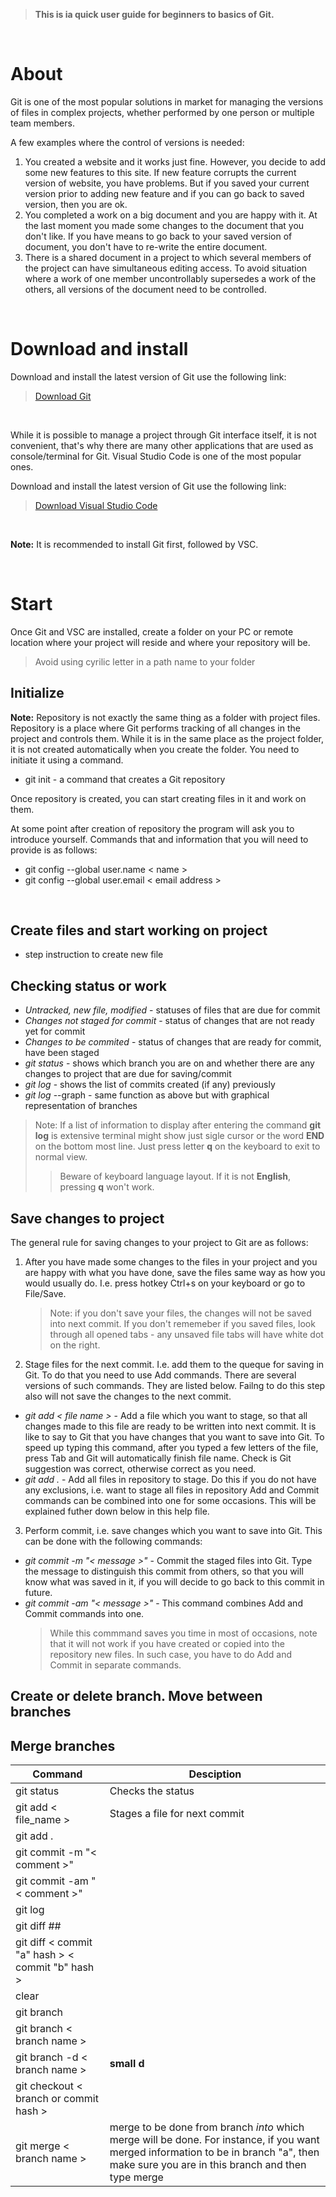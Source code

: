 >**This is ia quick user guide for beginners to basics of Git.**
<p> </p>

# About
Git is one of the most popular solutions in market for managing the versions of files in complex projects, whether performed by one person or multiple team members. 

A few examples where the control of versions is needed: 

1. You created a website and it works just fine. However, you decide to add some new features to this site. If new feature corrupts the current version of website, you have problems. But if you saved your current version prior to adding new feature and if you can go back to saved version, then you are ok.
2. You completed a work on a big document and you are happy with it. At the last moment you made some changes to the document that you don't like. If you have means to go back to your saved version of document, you don't have to re-write the entire document.
3. There is a shared document in a project to which several members of the project can have simultaneous editing access. To avoid situation where a work of one member uncontrollably supersedes a work of the others, all versions of the document need to be controlled.
<p> </p>

# Download and install

Download and install the latest version of Git use the following link: 
> [Download Git](https://git-scm.com/downloads)
<p> </p>
While it is possible to manage a project through Git interface itself, it is not convenient, that's why there are many other applications that are used as console/terminal for Git. Visual Studio Code is one of the most popular ones.

Download and install the latest version of Git use the following link: 
> [Download Visual Studio Code](https://code.visualstudio.com/download)
<p> </p>

**Note:** It is recommended to install Git first, followed by VSC. 
<p> </p>


# Start
Once Git and VSC are installed, create a folder on your PC or remote location where your project will reside and where your repository will be.

>Avoid using cyrilic letter in a path name to your folder

## Initialize

**Note:** Repository is not exactly the same thing as a folder with project files. Repository is a place where Git performs tracking of all changes in the project and controls them. While it is in the same place as the project folder, it is not created automatically when you create the folder. You need to initiate it using a command.

 - git init - a command that creates a Git repository

Once repository is created, you can start creating files in it and work on them.

At some point after creation of repository the program will ask you to introduce yourself.
Commands that and information that you will need to provide is as follows:
- git config --global user.name < name >
- git config --global user.email < email address >

<p> </p>

## Create files and start working on project
- step instruction to create new file

## Checking status or work
- *Untracked, new file, modified* - statuses of files that are due for commit
- *Changes not staged for commit* - status of changes that are not ready yet for commit
- *Changes to be commited* - status of changes that are ready for commit, have been staged
- *git status* - shows which branch you are on and whether there are any changes to project that are due for saving/commit
- *git log* - shows the list of commits created (if any) previously
- *git log* --graph - same function as above but with graphical representation of branches
>Note: If a list of information to display after entering the command **git log** is extensive terminal might show just sigle cursor or the word **END** on the bottom most line. Just press letter **q** on the keyboard to exit to normal view. 
>>Beware of keyboard language layout. If it is not **English**, pressing **q** won't work.


## Save changes to project
The general rule for saving changes to your project to Git are as follows:
1. After you have made some changes to the files in your project and you are happy with what you have done, save the files same way as how you would usually do. I.e. press hotkey Ctrl+s on your keyboard or go to File/Save.
   >Note: if you don't save your files, the changes will not be saved into next commit. If you don't rememeber if you saved files, look through all opened tabs - any unsaved file tabs will have white dot on the right.

2. Stage files for the next commit. I.e. add them to the queque for saving in Git. To do that you need to use Add commands. There are several versions of such commands. They are listed below. Failng to do this step also will not save the changes to the next commit.

- *git add < file name >* - Add a file which you want to stage, so that all changes made to this file are ready to be written into next commit. It is like to say to Git that you have changes that you want to save into Git. To speed up typing this command, after you typed a few letters of the file, press Tab and Git will automatically finish file name. Check is Git suggestion was correct, otherwise correct as you need.
- *git add .* - Add all files in repository to stage. Do this if you do not have any exclusions, i.e. want to stage all files in repository
Add and Commit commands can be combined into one for some occasions. This will be explained futher down below in this help file.

3. Perform commit, i.e. save changes which you want to save into Git. This can be done with the following commands:

- *git commit -m "< message >"* - Commit the staged files into Git. Type the message to distinguish this commit from others, so that you will know what was saved in it, if you will decide to go back to this commit in future.
- *git commit -am "< message >"* - This command combines Add and Commit commands into one. 
   >While this commmand saves you time in most of occasions, note that it will not work if you have created or copied into the repository new files. In such case, you have to do Add and Commit in separate commands.

## Create or delete branch. Move between branches
## Merge branches

|Command| Desciption|
|----------|-----------|
|git status| Checks the status
|git add < file_name >| Stages a file for next commit
|git add .| 
|git commit -m "< comment >"|
|git commit -am "< comment >"|
|git log|
|git diff ##|
|git diff < commit "a" hash > < commit "b" hash >|
|clear|
|git branch|
|git branch < branch name >|
|git branch -d < branch name >| **small d**
|git checkout < branch or commit hash >|
|git merge < branch name >| merge to be done from branch *into* which merge will be done. For instance, if you want merged information to be in branch "a", then make sure you are in this branch and then type merge

